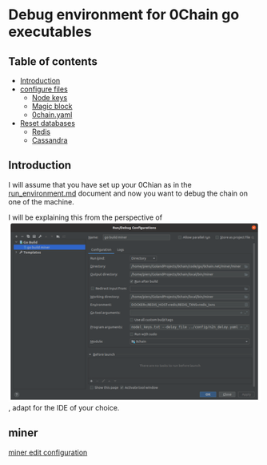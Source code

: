# Debug environment for 0Chain go executables

## Table of contents

- [Introduction](#introduction)
- [configure files](#configure-files)
    - [Node keys](#node-keys)
    - [Magic block](#magic-block)
    - [0chain.yaml](#0chain-yaml)
- [Reset databases](#reset-databases)
    - [Redis](#redis)
    - [Cassandra](#cassandra)

## Introduction

I will assume that you have set up your 0Chian as in the
[run_environment.md](https://github.com/0chain/0chain/blob/debug_builds/local/run_environment.md)
document and now you want to debug the chain on one of the machine.

I will be explaining this from the perspective of 
![Goland](edit_config_miner.png),
adapt for the IDE of your choice.

## 

## miner

[miner edit configuration](https://github.com/0chain/0chain/blob/debug_builds/local/edit_config_miner.png)
